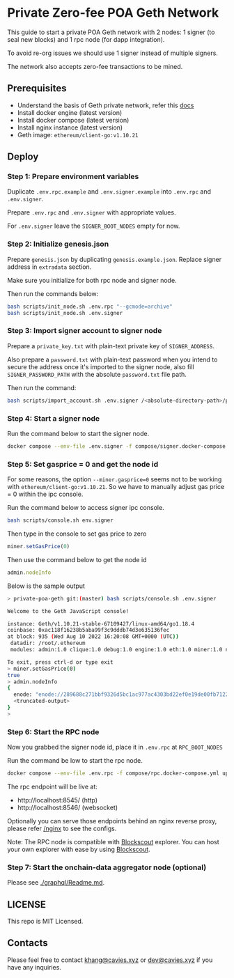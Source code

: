 # Private Zero-fee POA Geth Network

This guide to start a private POA Geth network with 2 nodes: 1 signer (to seal new blocks) and 1 rpc node (for dapp integration).

To avoid re-org issues we should use 1 signer instead of multiple signers.

The network also accepts zero-fee transactions to be mined.

## Prerequisites

- Understand the basis of Geth private network, refer this [docs](https://geth.ethereum.org/docs/interface/private-network)
- Install docker engine (latest version)
- Install docker compose (latest version)
- Install nginx instance (latest version)
- Geth image: `ethereum/client-go:v1.10.21`

## Deploy

### Step 1: Prepare environment variables

Duplicate `.env.rpc.example` and `.env.signer.example` into `.env.rpc` and `.env.signer`.

Prepare `.env.rpc` and `.env.signer` with appropriate values.

For `.env.signer` leave the `SIGNER_BOOT_NODES` empty for now.

### Step 2: Initialize genesis.json

Prepare `genesis.json` by duplicating `genesis.example.json`. Replace signer address in `extradata` section.

Make sure you initialize for both rpc node and signer node.

Then run the commands below:

```bash
bash scripts/init_node.sh .env.rpc "--gcmode=archive"
bash scripts/init_node.sh .env.signer
```

### Step 3: Import signer account to signer node

Prepare a `private_key.txt` with plain-text private key of `SIGNER_ADDRESS`.

Also prepare a `password.txt` with plain-text password when you intend to secure the address once it's imported to the signer node, also fill `SIGNER_PASSWORD_PATH` with the absolute `password.txt` file path.

Then run the command:

```bash
bash scripts/import_account.sh .env.signer /<absolute-directory-path>/private_key.txt
```

### Step 4: Start a signer node

Run the command below to start the signer node.

```bash
docker compose --env-file .env.signer -f compose/signer.docker-compose.yml up -d --force-recreate
```

### Step 5: Set gasprice = 0 and get the node id

For some reasons, the option `--miner.gasprice=0` seems not to be working with `ethereum/client-go:v1.10.21`. So we have to manually adjust gas price = 0 within the ipc console.

Run the command below to access signer ipc console.

```bash
bash scripts/console.sh env.signer
```

Then type in the console to set gas price to zero

```ts
miner.setGasPrice(0)
```

Then use the command below to get the node id

```ts
admin.nodeInfo
```

Below is the sample output

```bash
> private-poa-geth git:(master) bash scripts/console.sh .env.signer

Welcome to the Geth JavaScript console!

instance: Geth/v1.10.21-stable-67109427/linux-amd64/go1.18.4
coinbase: 0xac118f16238b5aba99f3c9dddb74d3e635136fec
at block: 935 (Wed Aug 10 2022 16:20:08 GMT+0000 (UTC))
 datadir: /root/.ethereum
 modules: admin:1.0 clique:1.0 debug:1.0 engine:1.0 eth:1.0 miner:1.0 net:1.0 personal:1.0 rpc:1.0 txpool:1.0 web3:1.0

To exit, press ctrl-d or type exit
> miner.setGasPrice(0)
true
> admin.nodeInfo
{
  enode: "enode://289688c271bbf9326d5bc1ac977ac4303bd22ef0e19de00fb7122f73b03aec71f26009029deed3e2d6653f92cb1bf197a37027834775313828e27ea217bc8a6d@10.116.0.2:30303",
  <truncated-output>
}
>
```

### Step 6: Start the RPC node

Now you grabbed the signer node id, place it in `.env.rpc` at `RPC_BOOT_NODES`

Run the command be low to start the rpc node.

```bash
docker compose --env-file .env.rpc -f compose/rpc.docker-compose.yml up -d --force-recreate
```

The rpc endpoint will be live at:

- http://localhost:8545/ (http)
- http://localhost:8546/ (websocket)

Optionally you can serve those endpoints behind an nginx reverse proxy, please refer [/nginx](/nginx) to see the configs.

Note: The RPC node is compatible with [Blockscout](https://github.com/blockscout/blockscout) explorer. You can host your own explorer with ease by using [Blockscout](https://github.com/blockscout/blockscout).

### Step 7: Start the onchain-data aggregator node (optional)

Please see [./graphql/Readme.md](./graphql/README.md).

## LICENSE

This repo is MIT Licensed.

## Contacts

Please feel free to contact [khang@cavies.xyz](mailto:khang@cavies.xyz) or [dev@cavies.xyz](mailto:dev@cavies.xyz) if you have any inquiries.
